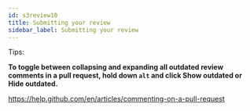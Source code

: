 ```yaml
---
id: s3review10
title: Submitting your review
sidebar_label: Submitting your review
---
```


Tips:

**To toggle between collapsing and expanding all outdated review comments in a pull request, hold down `alt` and click Show outdated or Hide outdated.**



https://help.github.com/en/articles/commenting-on-a-pull-request
